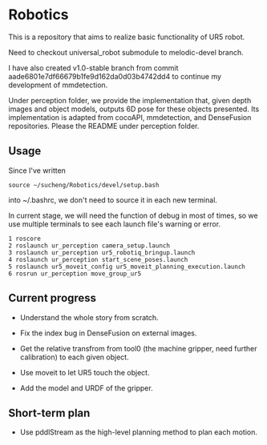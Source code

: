 # Robotics
This is a repository that aims to realize basic functionality of UR5 robot. 

Need to checkout universal_robot submodule to melodic-devel branch.

I have also created v1.0-stable branch from commit aade6801e7df66679b1fe9d162da0d03b4742dd4 to continue my development of mmdetection. 

Under perception folder, we provide the implementation that, given depth images and object models, outputs 6D pose for these objects presented. 
Its implementation is adapted from cocoAPI, mmdetection, and DenseFusion repositories. Please the README under perception folder.  

## Usage
Since I've written

```buildoutcfg
source ~/sucheng/Robotics/devel/setup.bash
```
into ~/.bashrc, we don't need to source it in each new terminal.

In current stage, we will need the function of debug in most of times, so we use multiple terminals to see each launch file's warning or error.
```
1 roscore
2 roslaunch ur_perception camera_setup.launch
3 roslaunch ur_perception ur5_robotiq_bringup.launch
4 roslaunch ur_perception start_scene_poses.launch
5 roslaunch ur5_moveit_config ur5_moveit_planning_execution.launch
6 rosrun ur_perception move_group_ur5
```

## Current progress
* Understand the whole story from scratch.

* Fix the index bug in DenseFusion on external images.

* Get the relative transfrom from tool0 (the machine gripper, need further calibration)
to each given object.

* Use moveit to let UR5 touch the object.

* Add the model and URDF of the gripper.

## Short-term plan

* Use pddlStream as the high-level planning method to plan each motion.
